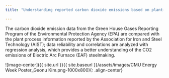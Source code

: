 ```yaml
---
title: "Understanding reported carbon dioxide emissions based on plant-level iron and steel industry details"

---
```

The carbon dioxide emission data from the Green House Gases Reporting Program of the Environmental Protection Agency (EPA) are compared with the plant process information reported by the Association for Iron and Steel Technology (AIST); data reliability and correlations are analyzed with regression analysis, which provides a better understanding of the CO2 emissions of Electric Arc Furnace (EAF) steelmaking.

![image-center]({{ site.url }}{{ site.baseurl }}/assets/images/CMU Energy Week Poster_Geonu Kim.png-1000x800){: .align-center}
